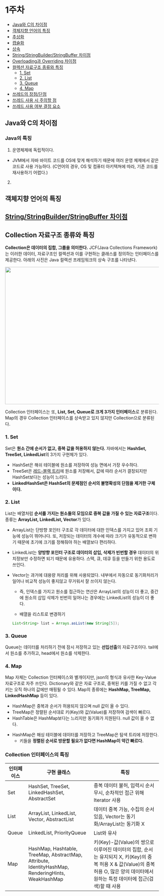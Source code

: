 ﻿# 1주차
 
 * [Java와 C의 차이점](#Java와-C의-차이점)
 * [객체지향 언어의 특징](#객체지향-언어의-특징)
  * [추상화](#IoC의-구성요소-DI와-DL)
  * [캡슐화](#IoC의-구성요소-DI와-DL)
  * [상속](#IoC의-구성요소-DI와-DL)
* [String/StringBuilder/StringBuffer 차이점](#String/StringBuilder/StringBuffer-차이점)
* [Overloading과 Overriding 차이점](#Overloading과-Overriding-차이점)
* [컬렉션 자료구조 종류와 특징](#컬렉션-자료구조-종류와-특징)
  * [1. Set](#1.-Set)
  * [2. List](#2.-List)
  * [3. Queue](#3.-Queue)
  * [4. Map](#4.-Map)
* [쓰레드의 장점/단점](#쓰레드의-장점/단점)
* [쓰레드 사용 시 주의할 점](#쓰레드-사용-시-주의할-점)
* [쓰레드 사용 여부 결정 요소](#쓰레드-사용-여부-결정-요소)


## Java와 C의 차이점

### Java의 특징

1. 운영체제에 독립적이다.
- JVM에서 자바 바이트 코드를 OS에 맞게 해석하기 때문에 여러 운영 체제에서 같은 코드로 사용 가능하다. (C언어의 경우, OS 및 컴퓨터 아키텍쳐에 따라, 기존 코드를 재사용하기 어렵다.)

2. 


## 객체지향 언어의 특징


## [String/StringBuilder/StringBuffer 차이점](https://github.com/cheonghwakim/CS-STUDY/tree/main/JAVA#String,-StirngBuffer,-StringBuilder%EC%9D%98-%EC%B0%A8%EC%9D%B4%EC%A0%90)



## Collection 자료구조 종류와 특징

**Collection은 데이터의 집합, 그룹을 의미한다.** JCF(Java Collections Framework)는 이러한 데이터, 자료구조인 컬렉션과 이를 구현하는 클래스를 정의하는 인터페이스를 제공한다. 아래의 사진은 Java 컬렉션 프레임워크의 상속 구조를 나타낸다.

<p align="center">
  <img src="https://blog.kakaocdn.net/dn/I1jdr/btqDACgkEMb/VwcO1xEQWKVDiH5NQFAyp1/img.png" height="450" width="550">
</p>

Collection 인터페이스는 또, **List, Set, Queue로 크게 3가지 인터페이스**로 분류된다. Map의 경우 Collection 인터페이스를 상속받고 있지 않지만 Collection으로 분류된다. 

### 1. Set

Set은 **원소 간에 순서가 없고, 중복 값을 허용하지 않는다.**
자바에서는 **HashSet, TreeSet, LinkedList**의 3가지 구현체가 있다.
- HashSet은 해쉬 테이블에 원소를 저장하여 성능 면에서 가장 우수하다.
- TreeSet은 [레드-블랙 트리](https://itstory.tk/entry/%EB%A0%88%EB%93%9C%EB%B8%94%EB%9E%99-%ED%8A%B8%EB%A6%ACRed-black-tree)에 원소를 저장해서, 값에 따라 순서가 결정되지만 HashSet보다는 성능이 느리다.
- **LinkedHashSet은 HashSet의 문제점인 순서의 불명확성의 단점을 제거한 구체이다.**

### 2. List

List는 배열처럼 **순서를 가지는 원소들의 모임으로 중복 값을 가질 수 있는 자료구조**이다.
종류는 **ArrayList, LinkedList, Vector**가 있다.

- ArrayList는 단방향 포인터 구조로 각 데이터에 대한 인덱스를 가지고 있어 조회 기능에 성능이 뛰어나다. 또, 저장되는 데이터의 개수에 따라 크기가 유동적으로 변하기 때문에 초기에 크기를 정해줘야 하는 배열보다 편리하다.
- LinkedList는 **양방향 포인터 구조로 데이터의 삽입, 삭제가 빈번할 경우** 데이터의 위치정보만 수정하면 되기 때문에 유용하다. 스택, 큐, 데큐 등을 만들기 위한 용도로 쓰인다.
- Vector는 과거에 대용량 처리를 위해 사용되었다. 내부에서 자동으로 동기화처리가 일어나 비교적 성능이 좋지않고 무거워서 잘 쓰이지 않는다.

  * 즉, 인덱스를 가지고 원소를 접근하는 연산은 ArrayList의 성능이 더 좋고, 중간에 원소의 삽입 삭제가 빈번히 일어나는 경우에는 LinkedList의 성능이 더 좋다. 
  
  * 배열을 리스트로 변경하기
  ``` java
  List<String> list = Arrays.asList(new String[5]);
  ```
### 3. Queue

Queue는 데이터를 처리하기 전에 잠시 저장하고 있는 **선입선출**의 자료구조이다. tail에서 원소를 추가하고, head에서 원소를 삭제한다. 

### 4. Map

Map 자체는 Collection 인터페이스와 별개이지만, json의 형식과 유사한 Key-Value 자료구조로 자주 쓰인다. Dictionary와 같은 자료 구조로, 중복된 키를 가질 수 없고 각 키는 오직 하나의 값에만 매핑될 수 있다. Map의 종류에는 **HashMap, TreeMap, LinkedHashMap** 등이 있다.
- HashMap은 중복과 순서가 허용되지 않으며 null 값이 올 수 있다. 
- TreeMap은 정렬된 순서대로 키(Key)와 값(Value)를 저장하여 검색이 빠르다.
- HashTable은 HashMap보다는 느리지만 동기화가 지원된다. null 값이 올 수 없다.

* HashMap은 해싱 테이블에 데이터를 저장하고 TreeMap은 탐색 트리에 저장한다. 
  * 키들을 **정렬된 순서로 방문할 필요가 없다면 HashMap이 약간 빠르다.**

### Collection 인터페이스의 특징

| 인터페이스 | 구현 클래스 | 특징 |
|------------|-----------|-------|
| Set | HashSet, TreeSet, LinkedHashSet, AbstractSet | 중복 데이터 불허, 입력시 순서 무시, 순차적인 접근 위해 Iterator 사용 |
| List | ArrayList, LinkedList, Vector, AbstractList | 데이터 중복 가능, 수집의 순서 있음, Vector는 동기화/ArrayList는 동기화 X |
| Queue | LinkedList, PriorityQueue | List와 유사 |
| Map | HashMap, Hashtable, TreeMap, AbstractMap, Attribute, IdentityHashMap, RenderingHints, WeakHashMap | 키(Key)-값(Value)의 쌍으로 이루어진 데이터의 집합, 순서는 유지되지 X, 키(Key)의 중복 허용 X & 값(Value)의 중복 허용 O, 많은 양의 데이터에서 원하는 특정 데이터에 접근(검색)할 때 사용 |

